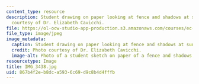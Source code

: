 ```yaml
---
content_type: resource
description: Student drawing on paper looking at fence and shadows at sunset. Photo
  courtesy of Dr. Elizabeth Cavicchi.
file: https://ol-ocw-studio-app-production.s3.amazonaws.com/courses/ec-050-recreate-experiments-from-history-inform-the-future-from-the-past-galileo-january-iap-2010/867b4f2eb8dca5936c69d9c8b4d4fffb_IMG_3438.jpg
file_type: image/jpeg
image_metadata:
  caption: Student drawing on paper looking at fence and shadows at sunset.
  credit: Photo courtesy of Dr. Elizabeth Cavicchi.
  image-alt: Photo of a student sketch on paper of a fence and shadows around sunset.
resourcetype: Image
title: IMG_3438.jpg
uid: 867b4f2e-b8dc-a593-6c69-d9c8b4d4fffb
---
```

